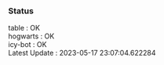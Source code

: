 ### Status


table : OK  
hogwarts : OK  
icy-bot : OK  
Latest Update : 2023-05-17 23:07:04.622284
